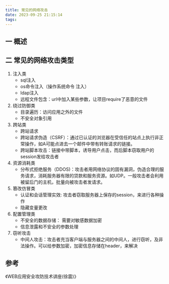 ```yaml
---
title: 常见的网络攻击
date: 2023-09-25 21:15:14
tags:
---
```



## 一  概述

## 二 常见的网络攻击类型

1. 注入类
    * sql注入
    * os命令注入（操作系统命令 注入）
    * ldap注入
    * 远程文件包含：url中加入某些参数，让项目require了恶意的文件
2. 绕过防御类
    * 目录遍历：访问应用之外的文件
    * 不安全对象引用
3. 跨站类
    * 跨站请求
    * 跨站请求伪造（CSRF）：通过已认证的浏览器在受信任的站点上执行非正常操作，如A可能点进去一个邮件中带有转账请求的链接。
    * 跨站脚本攻击：链接中带脚本，诱导用户点击，而后脚本窃取用户的session发给攻击者
4. 资源消耗类
    * 分布式拒绝服务（DDOS)：攻击者用网络协议的固有漏洞，伪造合理的服务请求，消耗服务器有限的贷款和服务资源。如UDP。一般攻击者会利用被留后门的主机，批量向被攻击者发请求。
5. 篡改仿冒类
    * 认证和会话管理实效: 攻击者窃取服务器上保存的session，来进行各种操作
    * 隐藏变量更改
6. 配置管理类
    * 不安全的数据存储： 需要对敏感数据加密
    * 信息泄露和不安全的参数处理
7. 窃听攻击
    * 中间人攻击：攻击者充当客户端与服务器之间的中间人，进行窃听，及非法操作。可以给参数加密，加密信息存储在header，来解决


## 参考

《WEB应用安全攻防技术讲座(徐震)》